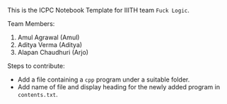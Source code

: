 This is the ICPC Notebook Template for IIITH team `Fuck Logic`.

Team Members:
1. Amul Agrawal (Amul)
2. Aditya Verma (Aditya)
3. Alapan Chaudhuri (Arjo)

Steps to contribute:
- Add a file containing a `cpp` program under a suitable folder.
- Add name of file and display heading for the newly added program in `contents.txt`.